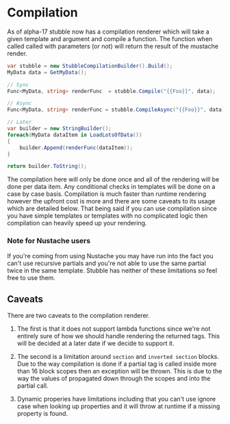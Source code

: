 # Compilation

As of alpha-17 stubble now has a compilation renderer which will take a given template and argument and compile a function. The function when called called with parameters (or not) will return the result of the mustache render.

```csharp
var stubble = new StubbleCompilationBuilder().Build();
MyData data = GetMyData();

// Sync
Func<MyData, string> renderFunc  = stubble.Compile("{{Foo}}", data);

// Async
Func<MyData, string> renderFunc = stubble.CompileAsync("{{Foo}}", data);

// Later
var builder = new StringBuilder();
foreach(MyData dataItem in LoadLotsOfData())
{
    builder.Append(renderFunc(dataItem));
}

return builder.ToString();
```

The compilation here will only be done once and all of the rendering will be done per data item.
Any conditional checks in templates will be done on a case by case basis.
Compilation is much faster than runtime rendering however the upfront cost is more and there are some caveats to its usage which are detailed below.
That being said if you can use compilation since you have simple templates or templates with no complicated logic then compilation can heavily speed up your rendering.

### Note for Nustache users

If you're coming from using Nustache you may have run into the fact you can't use recursive partials and you're not able to use the same partial twice in the same template.
Stubble has neither of these limitations so feel free to use them.

## Caveats

There are two caveats to the compilation renderer.

1. The first is that it does not support lambda functions since we're not entirely sure of how we should handle rendering the returned tags.
   This will be decided at a later date if we decide to support it.

2. The second is a limitation around `section` and `inverted section` blocks.
   Due to the way compilation is done if a partial tag is called inside more than 16 block scopes then an exception will be thrown.
   This is due to the way the values of propagated down through the scopes and into the partial call.

3. Dynamic properies have limitations including that you can't use ignore case when looking up properties and it will throw at runtime if a missing property is found.
